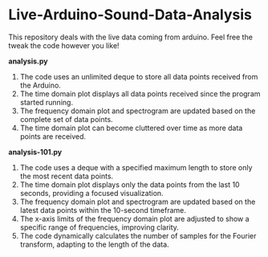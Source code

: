 # Live-Arduino-Sound-Data-Analysis
This repository deals with the live data coming from arduino. Feel free the tweak the code however you like!

**analysis.py**

1. The code uses an unlimited deque to store all data points received from the Arduino.
2. The time domain plot displays all data points received since the program started running.
3. The frequency domain plot and spectrogram are updated based on the complete set of data points.
4. The time domain plot can become cluttered over time as more data points are received.

**analysis-101.py**

1. The code uses a deque with a specified maximum length to store only the most recent data points.
2. The time domain plot displays only the data points from the last 10 seconds, providing a focused visualization.
3. The frequency domain plot and spectrogram are updated based on the latest data points within the 10-second timeframe.
4. The x-axis limits of the frequency domain plot are adjusted to show a specific range of frequencies, improving clarity.
5. The code dynamically calculates the number of samples for the Fourier transform, adapting to the length of the data.
